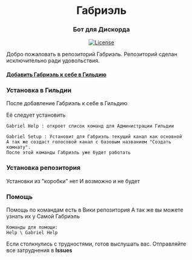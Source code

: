 <div align="center">
  <h1>Габриэль</h1>
  <h3>Бот для Дискорда</h3>
  <p>
    <a href="https://opensource.org/licenses/MIT"><img src="https://img.shields.io/badge/License-MIT-yellow.svg" alt="License"/></a><br>
  </p>
</div>


Добро пожаловать в репозиторий Габриэль. Репозиторий сделан исключительно ради удовольствия.

#### [Добавить Габриэль к себе в Гильдию](https://discordapp.com/oauth2/authorize?client_id=656808327954825216&permissions=554036288&scope=bot)


<h3>Установка в Гильдии</h3>
После добавление Габриэль к себе в Гильдию

Её следует установить

```
Gabriel Help : откроет список команд для Администрации Гильдии
```

```
Gabriel Setup : Установит для Габриэль текущий канал как основной
А так же создаст голосовой канал с базовым названием "Создать комнату".
После этой команды Габриэль уже будет работать
```

<h3>Установка репозитория</h3>
Установки из "коробки" нет
И возможно и не будет

<h3>Помощь</h3>
Помощь по командам есть в Вики репозитория
А так же вы можете узнать их у Самой Габриэль

```
Команды для помощи:
Help \ Gabriel Help
```

Если столкнулись с трудностями, готов выслушать вас. 
Отправляйте все затруднения в **Issues**

